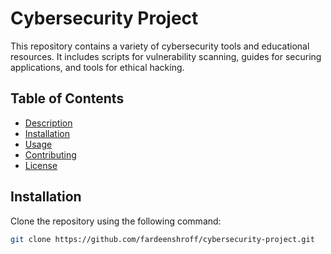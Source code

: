 # Cybersecurity Project

This repository contains a variety of cybersecurity tools and educational resources. It includes scripts for vulnerability scanning, guides for securing applications, and tools for ethical hacking.

## Table of Contents
- [Description](#description)
- [Installation](#installation)
- [Usage](#usage)
- [Contributing](#contributing)
- [License](#license)

## Installation

Clone the repository using the following command:

```bash
git clone https://github.com/fardeenshroff/cybersecurity-project.git

